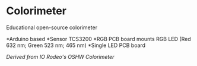 # Colorimeter
Educational open-source colorimeter


*Arduino based
*Sensor TCS3200
*RGB PCB board mounts RGB LED (Red 632 nm; Green 523 nm; 465 nm) 
*Single LED PCB board



*Derived from IO Rodeo's OSHW Colorimeter*
